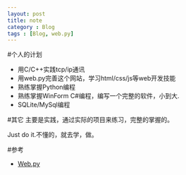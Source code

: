 ```yaml
---
layout: post
title: note
category : Blog
tags : [Blog, web.py]
---
```


#个人的计划
 * 用C/C++实践tcp/ip通讯
 * 用web.py完善这个网站，学习html/css/js等web开发技能
 * 熟练掌握Python编程
 * 熟练掌握WinForm C#编程，编写一个完整的软件，小到大.
 * SQLite/MySql编程

#其它
主要是实践，通过实际的项目来练习，完整的掌握的。

Just do it.不懂的，就去学，做。

#参考

* [Web.py](http://webpy.org)
